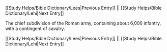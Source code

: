 [[Study Helps/Bible Dictionary/Lees|Previous Entry]]  ||  [[Study Helps/Bible Dictionary/Lehi|Next Entry]]

 The chief subdivision of the Roman army, containing about 6,000 infantry, with a contingent of cavalry.

[[Study Helps/Bible Dictionary/Lees|Previous Entry]]  ||  [[Study Helps/Bible Dictionary/Lehi|Next Entry]]